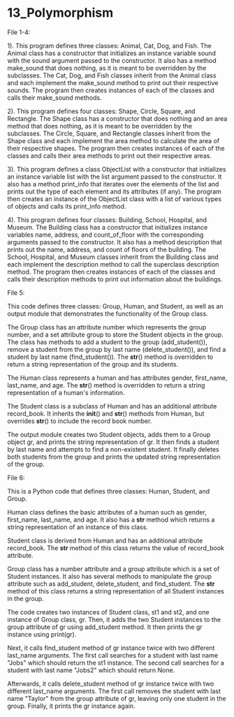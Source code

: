 # 13_Polymorphism

File 1-4:

1).
This program defines three classes: Animal, Cat, Dog, and Fish. The Animal class has a constructor that initializes an instance variable sound with the sound argument passed to the constructor. It also has a method make_sound that does nothing, as it is meant to be overridden by the subclasses. The Cat, Dog, and Fish classes inherit from the Animal class and each implement the make_sound method to print out their respective sounds. The program then creates instances of each of the classes and calls their make_sound methods.

2).
This program defines four classes: Shape, Circle, Square, and Rectangle. The Shape class has a constructor that does nothing and an area method that does nothing, as it is meant to be overridden by the subclasses. The Circle, Square, and Rectangle classes inherit from the Shape class and each implement the area method to calculate the area of their respective shapes. The program then creates instances of each of the classes and calls their area methods to print out their respective areas.

3).
This program defines a class ObjectList with a constructor that initializes an instance variable list with the list argument passed to the constructor. It also has a method print_info that iterates over the elements of the list and prints out the type of each element and its attributes (if any). The program then creates an instance of the ObjectList class with a list of various types of objects and calls its print_info method.

4).
This program defines four classes: Building, School, Hospital, and Museum. The Building class has a constructor that initializes instance variables name, address, and count_of_floor with the corresponding arguments passed to the constructor. It also has a method description that prints out the name, address, and count of floors of the building. The School, Hospital, and Museum classes inherit from the Building class and each implement the description method to call the superclass description method. The program then creates instances of each of the classes and calls their description methods to print out information about the buildings.

File 5:

This code defines three classes: Group, Human, and Student, as well as an output module that demonstrates the functionality of the Group class.

The Group class has an attribute number which represents the group number, and a set attribute group to store the Student objects in the group. The class has methods to add a student to the group (add_student()), remove a student from the group by last name (delete_student()), and find a student by last name (find_student()). The __str__() method is overridden to return a string representation of the group and its students.

The Human class represents a human and has attributes gender, first_name, last_name, and age. The __str__() method is overridden to return a string representation of a human's information.

The Student class is a subclass of Human and has an additional attribute record_book. It inherits the __init__() and __str__() methods from Human, but overrides __str__() to include the record book number.

The output module creates two Student objects, adds them to a Group object gr, and prints the string representation of gr. It then finds a student by last name and attempts to find a non-existent student. It finally deletes both students from the group and prints the updated string representation of the group.

File 6:

This is a Python code that defines three classes: Human, Student, and Group.

Human class defines the basic attributes of a human such as gender, first_name, last_name, and age. It also has a __str__ method which returns a string representation of an instance of this class.

Student class is derived from Human and has an additional attribute record_book. The __str__ method of this class returns the value of record_book attribute.

Group class has a number attribute and a group attribute which is a set of Student instances. It also has several methods to manipulate the group attribute such as add_student, delete_student, and find_student. The __str__ method of this class returns a string representation of all Student instances in the group.

The code creates two instances of Student class, st1 and st2, and one instance of Group class, gr. Then, it adds the two Student instances to the group attribute of gr using add_student method. It then prints the gr instance using print(gr).

Next, it calls find_student method of gr instance twice with two different last_name arguments. The first call searches for a student with last name "Jobs" which should return the st1 instance. The second call searches for a student with last name "Jobs2" which should return None.

Afterwards, it calls delete_student method of gr instance twice with two different last_name arguments. The first call removes the student with last name "Taylor" from the group attribute of gr, leaving only one student in the group. Finally, it prints the gr instance again.




